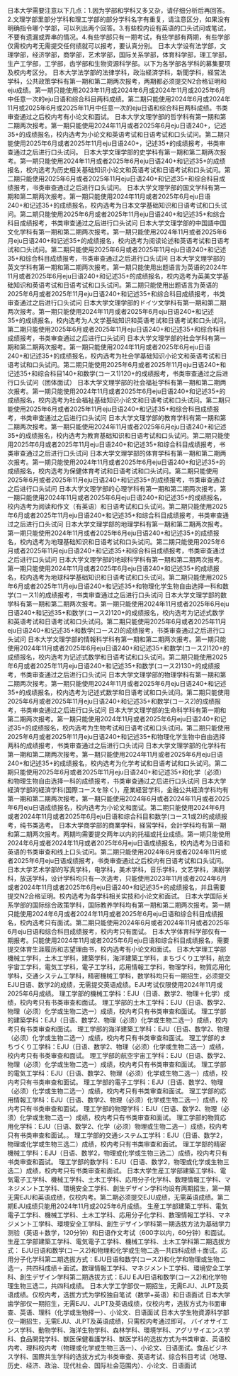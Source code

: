 日本大学需要注意以下几点：1.因为学部和学科又多又杂，请仔细分析后再回答。2.文理学部里部分学科和理工学部的部分学科名字有重复，请注意区分，如果没有明确指令哪个学部，可以列出两个回答。3.有些校内设有英语的口头试问或笔试，不要有遗漏或弄串的情况。4.有些学部只有一期考试，有些学部有两期，有些学部仅需校内考无需提交任何绩就可以报考，要认真分别。
日本大学设有法学部，文理学部，经济学部，商学部，艺术学部，国际关系学部，体育科学部，理工学部，生产工学部，工学部，齿学部和生物资源科学部。以下为各学部各学科的募集要项及校内考区分。
日本大学法学部的法律学科，政治経済学科，新聞学科，経営法学科，公共政策学科有第一期和第二期两次报考，两期都必须提交N2合格证明和eju成绩。第一期只能使用2023年11月或2024年6月或2024年11月或2025年6月中任意一次的eju日语和综合科目两科成绩。第二期只能使用2024年6月或2024年11月或2025年6月或2025年11月中任意一次的eju日语和综合科目两科成绩。书类审查通过之后校内考有小论文和面试。
日本大学文理学部的哲学科有第一期和第二期两次报考。第一期只能使用2024年11月或者2025年6月eju日语240+，记述35+的成绩报名，校内选考为小论文和英语考试和日语考试和口头试问。第二期只能使用2025年6月或者2025年11月eju日语240+，记述35+的成绩报考，书类审查通过之后进行口头试问。
日本大学文理学部的史学科有第一期和第二期两次报考。第一期只能使用2024年11月或者2025年6月eju日语240+和记述35+的成绩报名，校内选考为历史相关基础知识小论文和英语考试和日语考试和口头试问。第二期只能使用2025年6月或者2025年11月eju日语240+和记述35+和综合科目成绩报考，书类审查通过之后进行口头试问。
日本大学文理学部的国文学科有第一期和第二期两次报考。第一期只能使用2024年11月或者2025年6月eju日语240+和记述35+的成绩报名，校内选考为日本文学基础知识和日语考试和口头试问。第二期只能使用2025年6月或者2025年11月eju日语240+和记述35+和综合科目成绩报考，书类审查通过之后进行口头试问
日本大学文理学部的中国語中国文化学科有第一期和第二期两次报考。第一期只能使用2024年11月或者2025年6月eju日语240+和记述35+的成绩报名，校内选考为阅读论述和英语考试和日语考试和口头试问。第二期只能使用2025年6月或者2025年11月eju日语240+和记述35+和综合科目成绩报考，书类审查通过之后进行口头试问
日本大学文理学部的英文学科有第一期和第二期两次报考。第一期只能使用出题语言为英语的2024年11月或者2025年6月eju日语240+和记述35+的成绩报名，校内选考为英美文学基础知识和英语考试和日语考试和口头试问。第二期只能使用出题语言为英语的2025年6月或者2025年11月eju日语240+和记述35+和综合科目成绩报考，书类审查通过之后进行口头试问
日本大学文理学部的ドイツ文学科有第一期和第二期两次报考。第一期只能使用2024年11月或者2025年6月eju日语240+和记述35+的成绩报名，校内选考为人文学基础知识和英语考试和日语考试和口头试问。第二期只能使用2025年6月或者2025年11月eju日语240+和记述35+和综合科目成绩报考，书类审查通过之后进行口头试问
日本大学文理学部的社会学科有第一期和第二期两次报考。第一期只能使用2024年11月或者2025年6月eju日语240+和记述35+的成绩报名，校内选考为社会学基础知识小论文和英语考试和日语考试和口头试问。第二期只能使用2025年6月或者2025年11月eju日语240+和记述35+和综合科目140+和数学(コース1)120+的成绩报考，书类审查通过之后进行口头试问（团体面试）
日本大学文理学部的社会福祉学科有第一期和第二期两次报考。第一期只能使用2024年11月或者2025年6月eju日语240+和记述35+的成绩报名，校内选考为社会福祉基础知识小论文和日语考试和口头试问。第二期只能使用2025年6月或者2025年11月eju日语240+和记述35+和综合科目成绩报考，书类审查通过之后进行口头试问
日本大学文理学部的教育学科有第一期和第二期两次报考。第一期只能使用2024年11月或者2025年6月eju日语240+和记述35+的成绩报名，校内选考为教育基础知识和日语考试和口头试问。第二期只能使用2025年6月或者2025年11月eju日语240+和记述35+和综合科目成绩报考，书类审查通过之后进行口头试问
日本大学文理学部的体育学科有第一期和第二期两次报考。第一期只能使用2024年11月或者2025年6月eju日语240+和记述35+的成绩报名，校内选考为保健体育考试和日语考试和口头试问。第二期只能使用2025年6月或者2025年11月eju日语240+和记述35+的成绩报考，书类审查通过之后进行口头试问
日本大学文理学部的心理学科有第一期和第二期两次报考。第一期只能使用2024年11月或者2025年6月eju日语240+和记述35+的成绩报名，校内选考为阅读和作文（有英语）和日语考试和口头试问。第二期只能使用2025年6月或者2025年11月eju日语240+和记述35+和综合科目成绩报考，书类审查通过之后进行口头试问
日本大学文理学部的地理学科有第一期和第二期两次报考。第一期只能使用2024年11月或者2025年6月eju日语240+和记述35+的成绩报名，校内选考为地理基础知识和日语考试和口头试问。第二期只能使用2025年6月或者2025年11月eju日语240+和记述35+和综合科目成绩报考，书类审查通过之后进行口头试问
日本大学文理学部的地球科学科有第一期和第二期两次报考。第一期只能使用2024年11月或者2025年6月eju日语240+和记述35+的成绩报名，校内选考为地球科学基础知识和日语考试和口头试问。第二期只能使用2025年6月或者2025年11月eju日语240+和记述35+和物理化学生物自由选择一科和数学(コース1)的成绩报考，书类审查通过之后进行口头试问
日本大学文理学部的数学科有第一期和第二期两次报考。第一期只能使用2024年11月或者2025年6月eju日语240+和记述35+和数学(コース2)120+的成绩报名，校内选考为记述式数学和英语考试和日语考试和口头试问。第二期只能使用2025年6月或者2025年11月eju日语240+和记述35+和数学(コース2)的成绩报考，书类审查通过之后进行口头试问
日本大学文理学部的情報科学科有第一期和第二期两次报考。第一期只能使用2024年11月或者2025年6月eju日语240+和记述35+和数学(コース2)120+的成绩报名，校内选考为记述式数学和日语考试和口头试问。第二期只能使用2025年6月或者2025年11月eju日语240+和记述35+和数学(コース2)130+的成绩报考，书类审查通过之后进行口头试问
日本大学文理学部的物理学科有第一期和第二期两次报考。第一期只能使用2024年11月或者2025年6月eju日语240+和记述35+的成绩报名，校内选考为记述式数学和日语考试和口头试问。第二期只能使用2025年6月或者2025年11月eju日语240+和记述35+和数学(コース2)的成绩报考，书类审查通过之后进行口头试问
日本大学文理学部的生命科学科有第一期和第二期两次报考。第一期只能使用2024年11月或者2025年6月eju日语240+和记述35+的成绩报名，校内选考为生物考试和日语考试和口头试问。第二期只能使用2025年6月或者2025年11月eju日语240+和记述35+和物理化学生物中自由选择两科的成绩报考，书类审查通过之后进行口头试问
日本大学文理学部的化学科有第一期和第二期两次报考。第一期只能使用2024年11月或者2025年6月eju日语240+和记述35+的成绩报名，校内选考为化学考试和日语考试和口头试问。第二期只能使用2025年6月或者2025年11月eju日语240+和记述35+和化学（必须）和物理生物自由选择一科的成绩报考，书类审查通过之后进行口头试问
日本大学経済学部的経済学科(国際コースを除く)，産業経営学科，金融公共経済学科均有第一期和第二期两次报考。第一期只能使用2024年6月或者2024年11月或者2025年6月eju日语成绩报名，校内选考为小论文和面试。第二期只能使用2024年6月或者2024年11月或者2025年6月eju日语和综合科目和数学(コース1或2)的成绩报考，纯书类选考。
日本大学商学部的商業学科，経営学科，会計学科均有第一期和第二期两次报考。两期均需要提交两年以内的托福或托业成绩。第一期只能使用2024年6月或者2024年11月或者2025年6月eju日语成绩报名，校内选考为日语和英语的书类审查和线上口头试问。第二期只能使用2024年6月或者2024年11月或者2025年6月eju日语成绩报考，书类审查通过之后校内有日语考试和口头试问。
日本大学艺术学部的写真学科，电学科，美术学科，音乐学科，文艺学科，演剧学科，放送学科，设计学科均只有一次选考，只能使用2023年11月或者2024年6月或者2024年11月或者2025年6月eju日语240+和记述35+的成绩报名，并且需要提交N2合格证明。校内选考为各学科相关实技和小论文和面试。
日本大学国际关系学部的国际综合政策学科，国际教养学科均有第一期和第二期两次报考。第一期只能使用2024年6月或者2024年11月或者2025年6月eju日语和综合科目成绩报名，校内选考只有面试。第二期只能使用2024年6月或者2024年11月或者2025年6月eju日语和综合科目成绩报考，校内考只有面试。
日本大学体育科学部仅有一期报考。只能使用2024年11月或者2025年6月eju日语和综合科目成绩报名，需要提交体育生涯履历和志望理由书，校内选考有小论文和面试。
日本大学理工学部機械工学科，土木工学科，建築学科，海洋建築工学科，まちづくり工学科，航空宇宙工学科，電気工学科，電子工学科，応用情報工学科，物理学科，物質応用化学科，交通システム工学科，精密機械工学科，数学科均只有一期招生，必须提交EJU日语、数学2的成绩，无需提交英语成绩。EJU考试仅限使用2024年11月或2025年6月成绩。
理工学部的機械工学科：EJU（日语、数学2、物理＋化学）成绩，校内考只有书类审查和面试。
理工学部的土木工学科：EJU（日语、数学2、物理（必须）化学或生物二选一）成绩，校内考只有书类审查和面试。
理工学部的建築学科：EJU（日语、数学2、物理（必须）化学或生物二选一）成绩，校内考只有书类审查和面试。
理工学部的海洋建築工学科：EJU（日语、数学2、物理（必须）化学或生物二选一）成绩，校内考只有书类审查和面试。
理工学部的まちづくり工学科：EJU（日语、数学2、物理（必须）化学或生物二选一）成绩，校内考只有书类审查和面试。
理工学部的航空宇宙工学科：EJU（日语、数学2、物理（必须）化学或生物二选一）成绩，校内考只有书类审查和面试。
理工学部的電気工学科：EJU（日语、数学2、物理（必须）化学或生物二选一）成绩，校内考只有书类审查和面试。
理工学部的電子工学科：EJU（日语、数学2、物理（必须）化学或生物二选一）成绩，校内考只有书类审查和面试。
理工学部的応用情報工学科：EJU（日语、数学2、物理（必须）化学或生物二选一）成绩，校内考只有书类审查和面试。
理工学部的物理学科：EJU（日语、数学2、物理（必须）化学或生物二选一）成绩，校内考只有书类审查和面试。
理工学部的物質応用化学科：EJU（日语、数学2、化学（必须）物理或生物二选一）成绩，校内考只有书类审查和面试。。
理工学部的交通システム工学科：EJU（日语、数学2，物理或化学或生物三选二）成绩，校内考只有书类审查和面试。
理工学部的精密機械工学科：EJU（日语、数学2，物理或化学或生物三选二）成绩，校内考只有书类审查和面试。
理工学部的数学科：EJU（日语、数学2，物理或化学或生物三选二）成绩，校内考只有书类审查和面试。
日本大学生産工学部建築工学科、電気電子工学科、機械工学科、土木工学科、応用分子化学科、数理情報工学科、マネジメント工学科、環境安全工学科、創生デザイン学科均设有两期招生，第一期无需EJU和英语成绩，仅校内考。第二期必须提交EJU成绩，无需英语成绩。第二期EJU成绩只能用2024年11月或2025年6月成绩。
生産工学部建築工学科、電気電子工学科、機械工学科、土木工学科、応用分子化学科、数理情報工学科、マネジメント工学科、環境安全工学科、創生デザイン学科第一期选拔方法为基础学力测验（英语＋数学，120分钟）和日语作文考试（600字以内，60分钟）和面试。
生産工学部建築工学科、電気電子工学科、機械工学科、土木工学科第二期选拔方式： EJU日语和数学(コース2)和物理和化学或生物二选一共四科成绩＋面试。応用分子化学科第二期选拔方式：EJU日语和数学(コース2)和化学和物理或生物二选一，共四科成绩＋面试。数理情報工学科、マネジメント工学科、環境安全工学科、創生デザイン学科第二期选拔方式：EJU EJU日语和数学(コース2)和化学物理生物三选二，共四科成绩。
日本大学工学部仅一期招生，无需EJU、JLPT及英语成绩。仅校内考，选拔方式为学校独自笔试（数学+英语）和日语面试
日本大学歯学部仅一期招生，无需EJU、JLPT及英语成绩，仅校内考，选拔方式为书面审查、英语、理科（化学或生物择一）、小论文、日语面试
日本大学生物資源科学部仅一期招生，无需EJU、JLPT及英语成绩，只需校内考通过即可。
バイオサイエンス学科、動物学科、海洋生物学科、森林学科、環境学科、アグリサイエンス学科、食品開発学科、獣医保健看護学科、獣医学科的选拔方式为书类审查、英语校内考、理科校内考（物理或化学或生物三选一）、小论文、日语面试。食品ビジネス学科、国際共生学科的选拔方式为书类审查、英语考试、综合科目考试（地理、历史、经济、政治、现代社会、国际社会范围内）、小论文、日语面试